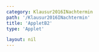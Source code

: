 ```yaml
---
category: Klausur2016INachtermin
path: '/Klausur2016INachtermin'
title: 'AppletB2'
type: 'Applet'

layout: nil
---
```

<link type="text/css" href="https://cdnjs.cloudflare.com/ajax/libs/jsxgraph/0.99.6/jsxgraph.css"><link rel="stylesheet" type="text/css" href="{{ site.jsxurl }}/jsxgraph.css" />
<div id="JXGf1cc27b3-0989-4a84-a4a3-2130caccf9c9" class="jxgbox" style="width:500px; height:500px">
<script type="text/javascript">
    (function() {
	
    (function() {
	const board = JXG.JSXGraph.initBoard('JXGf1cc27b3-0989-4a84-a4a3-2130caccf9c9', {
    							boundingbox: [-1, 20, 20, -1],
                  showFullscreen: true, axis: false
              })   
var A = board.create('point', [0,0], {name:'A', fixed:true, color:'blue', size:2, label:{fontsize:15}});
var B = board.create('point', [7.5, 0], {name:'B', fixed:true, color:'blue', size:2, label:{fontsize:15}});
var E = board.create('point', [0,13], {name:'E', color:'blue', fixed:true, size:2, label:{fontsize:15}});
var F = board.create('point', [7.5, 13], {name:'F', color:'blue', fixed:true, size:2, label:{fontsize:15}});
var C = board.create('point', [Math.cos(45/180*Math.PI)*5 + B.X(), Math.sin(45/180*Math.PI)*5 + B.Y()],{name:'C', fixed:true, color:'blue', size:2, label:{fontsize:15}});
var D = board.create('point', [Math.cos(45/180*Math.PI)*5 + A.X(), Math.sin(45/180*Math.PI)*5 + A.Y()],{name:'D', fixed:true, color:'blue', size:2, label:{fontsize:15}});
var G = board.create('point', [Math.cos(45/180*Math.PI)*5 + F.X(), Math.sin(45/180*Math.PI)*5 + F.Y()],{name:'G', fixed:true, color:'blue', size:2, label:{fontsize:15}});
var H = board.create('point', [Math.cos(45/180*Math.PI)*5 + E.X(), Math.sin(45/180*Math.PI)*5 + E.Y()],{name:'H', fixed:true, color:'blue', size:2, label:{fontsize:15}});

board.create('polygon',[A,B,C,D]);

board.create('segment',[A,B], {color:'blue'});
board.create('segment',[A,D], {color:'blue'});
board.create('segment',[C,B], {color:'blue'});
board.create('segment',[A,E], {color:'blue'});
board.create('segment',[F,B], {color:'blue'});
board.create('segment',[E,H], {color:'blue'});
board.create('segment',[E,F], {color:'blue'});
board.create('segment',[H,G], {color:'blue'});
board.create('segment',[G,C], {color:'blue'});
board.create('segment',[D,H], {color:'blue'});
board.create('segment',[F,G], {color:'blue'});
board.create('segment',[C,D], {color:'blue'});
var EB = board.create('segment', [B,E], {color:'gray', strokewidth:1});
board.create('angle', [E,B,A], {name:' ', radius:1});
var P = board.create('glider', [4.11, 5.871, EB], {color:'orange', name:'P', size:2, label:{fontsize:15}});
var BAP = board.create('angle', [B,A,P], {radius:1, name:'&phi;', orthoType:'sectordot', label:{fontsize:15}});

board.create('segment', [A,P], {color:'red'})
board.create('segment', [D,P], {color:'red'})
board.create('segment', [B,P], {color:'red'})
board.create('segment', [C,P], {color:'red'})

var T = board.create('point', [function(){return P.X();},0], {color:'red', name:'T', fixed:true, size:2, label:{fontsize:15}}); 
board.create('segment', [P,T], {color:'gray', strokewidth:2});

var Phi_T = board.create('text', [12, 16, function(){ return '&phi; = ' + JXG.toFixed(BAP.Value() *180/Math.PI, 2) + '°' ;}], {fontsize:21});
var V_T = board.create('text', [12, 14, function(){ return 'V(' +  JXG.toFixed(BAP.Value()*180/Math.PI, 2) + '°) = ' + JXG.toFixed(162.5 * Math.sin(BAP.Value())/Math.sin(BAP.Value() + 60.2/180*Math.PI), 2) + ' cm^3';}], {fontsize:18});
var TP_T = board.create('text', [12, 15, function(){ return 'PT: ' + JXG.toFixed(P.Y(), 2) + ' cm' ;}], {fontsize:21});

board.create('text', [0, 19, '2016 I NT B2'], {fontsize:18});
board.create('text', [0, 7.5, '13'], {fontsize:18, color:'blue', fixed:true});
board.create('text', [9.2, 1.3, '10'], {fontsize:18, color:'blue', fixed:true});
board.create('text', [3.25, -0.45, '7,5'], {fontsize:18, color:'blue'});
 })(); 

</script>
  </div>
